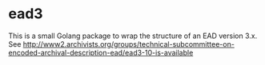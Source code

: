 
# ead3

This is a small Golang package to wrap the structure of an EAD version 3.x. 
See http://www2.archivists.org/groups/technical-subcommittee-on-encoded-archival-description-ead/ead3-10-is-available


